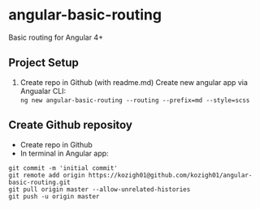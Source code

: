 # angular-basic-routing
Basic routing for Angular 4+
## Project Setup
1. Create repo in Github (with readme.md)
Create new angular app via Angualar CLI:  
`ng new angular-basic-routing --routing --prefix=md --style=scss`
## Create Github repositoy
* Create repo in Github
* In terminal in Angular app:
```
git commit -m 'initial commit'
git remote add origin https://kozigh01@github.com/kozigh01/angular-basic-routing.git
git pull origin master --allow-unrelated-histories
git push -u origin master
```
